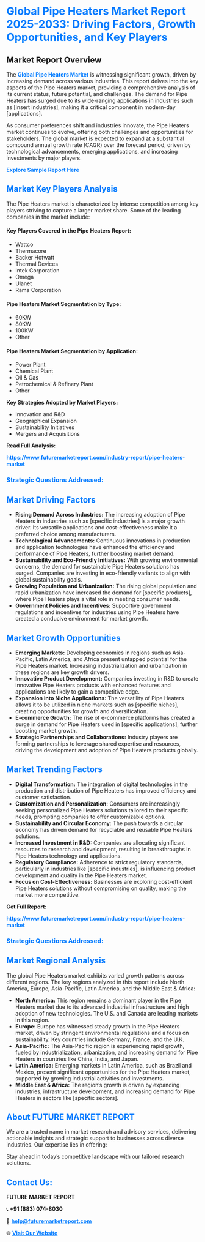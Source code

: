 <h1 style="color: #007BFF;">Global Pipe Heaters Market Report 2025-2033: Driving Factors, Growth Opportunities, and Key Players</h1>

<section id="overview">
<h2>Market Report Overview</h2>
<p>The <a href="https://www.futuremarketreport.com/industry-report/pipe-heaters-market" style="color: #007BFF; text-decoration: none;"><strong>Global Pipe Heaters Market</strong></a> is witnessing significant growth, driven by increasing demand across various industries. This report delves into the key aspects of the Pipe Heaters market, providing a comprehensive analysis of its current status, future potential, and challenges. The demand for Pipe Heaters has surged due to its wide-ranging applications in industries such as [insert industries], making it a critical component in modern-day [applications].</p>
<p>As consumer preferences shift and industries innovate, the Pipe Heaters market continues to evolve, offering both challenges and opportunities for stakeholders. The global market is expected to expand at a substantial compound annual growth rate (CAGR) over the forecast period, driven by technological advancements, emerging applications, and increasing investments by major players.</p>
</section>

<section id="overview">
<p><a href="https://www.futuremarketreport.com/request-sample/reportId=89311" style="color: #007BFF; text-decoration: none;"><strong>Explore Sample Report Here</strong></a></p>
</section>

<section id="key-players">
<h2 style="color: #007BFF;">Market Key Players Analysis</h2>
<p>The Pipe Heaters market is characterized by intense competition among key players striving to capture a larger market share. Some of the leading companies in the market include:</p>
<h4>Key Players Covered in the Pipe Heaters Report:</h4>
<ul><li>Wattco</li><li>Thermacore</li><li>Backer Hotwatt</li><li>Thermal Devices</li><li>Intek Corporation</li><li>Omega</li><li>Ulanet</li><li>Rama Corporation</li></ul>
<h4>Pipe Heaters Market Segmentation by Type:</h4>
<ul><li>60KW</li><li>80KW</li><li>100KW</li><li>Other</li></ul>

<h4>Pipe Heaters Market Segmentation by Application:</h4>
<ul><li>Power Plant</li><li>Chemical Plant</li><li>Oil &amp; Gas</li><li>Petrochemical &amp; Refinery Plant</li><li>Other</li></ul>
<p><strong>Key Strategies Adopted by Market Players:</strong></p>
<ul>
<li>Innovation and R&D</li>
<li>Geographical Expansion</li>
<li>Sustainability Initiatives</li>
<li>Mergers and Acquisitions</li>
</ul>
</section>

<section>
<p><strong>Read Full Analysis: </strong></p><a href="https://www.futuremarketreport.com/industry-report/pipe-heaters-market" style="color: #007BFF; text-decoration: none;"><strong>https://www.futuremarketreport.com/industry-report/pipe-heaters-market</strong></a>
<h3 style="color: #007BFF;">Strategic Questions Addressed:</h3>
</section>

<section id="driving-factors">
<h2 style="color: #007BFF;">Market Driving Factors</h2>
<ul>
<li><strong>Rising Demand Across Industries:</strong> The increasing adoption of Pipe Heaters in industries such as [specific industries] is a major growth driver. Its versatile applications and cost-effectiveness make it a preferred choice among manufacturers.</li>
<li><strong>Technological Advancements:</strong> Continuous innovations in production and application technologies have enhanced the efficiency and performance of Pipe Heaters, further boosting market demand.</li>
<li><strong>Sustainability and Eco-Friendly Initiatives:</strong> With growing environmental concerns, the demand for sustainable Pipe Heaters solutions has surged. Companies are investing in eco-friendly variants to align with global sustainability goals.</li>
<li><strong>Growing Population and Urbanization:</strong> The rising global population and rapid urbanization have increased the demand for [specific products], where Pipe Heaters plays a vital role in meeting consumer needs.</li>
<li><strong>Government Policies and Incentives:</strong> Supportive government regulations and incentives for industries using Pipe Heaters have created a conducive environment for market growth.</li>
</ul>
</section>

<section id="growth-opportunities">
<h2 style="color: #007BFF;">Market Growth Opportunities</h2>
<ul>
<li><strong>Emerging Markets:</strong> Developing economies in regions such as Asia-Pacific, Latin America, and Africa present untapped potential for the Pipe Heaters market. Increasing industrialization and urbanization in these regions are key growth drivers.</li>
<li><strong>Innovative Product Development:</strong> Companies investing in R&D to create innovative Pipe Heaters products with enhanced features and applications are likely to gain a competitive edge.</li>
<li><strong>Expansion into Niche Applications:</strong> The versatility of Pipe Heaters allows it to be utilized in niche markets such as [specific niches], creating opportunities for growth and diversification.</li>
<li><strong>E-commerce Growth:</strong> The rise of e-commerce platforms has created a surge in demand for Pipe Heaters used in [specific applications], further boosting market growth.</li>
<li><strong>Strategic Partnerships and Collaborations:</strong> Industry players are forming partnerships to leverage shared expertise and resources, driving the development and adoption of Pipe Heaters products globally.</li>
</ul>
</section>

<section id="trending-factors">
<h2 style="color: #007BFF;">Market Trending Factors</h2>
<ul>
<li><strong>Digital Transformation:</strong> The integration of digital technologies in the production and distribution of Pipe Heaters has improved efficiency and customer satisfaction.</li>
<li><strong>Customization and Personalization:</strong> Consumers are increasingly seeking personalized Pipe Heaters solutions tailored to their specific needs, prompting companies to offer customizable options.</li>
<li><strong>Sustainability and Circular Economy:</strong> The push towards a circular economy has driven demand for recyclable and reusable Pipe Heaters solutions.</li>
<li><strong>Increased Investment in R&D:</strong> Companies are allocating significant resources to research and development, resulting in breakthroughs in Pipe Heaters technology and applications.</li>
<li><strong>Regulatory Compliance:</strong> Adherence to strict regulatory standards, particularly in industries like [specific industries], is influencing product development and quality in the Pipe Heaters market.</li>
<li><strong>Focus on Cost-Effectiveness:</strong> Businesses are exploring cost-efficient Pipe Heaters solutions without compromising on quality, making the market more competitive.</li>
</ul>
</section>

<section>
<p><strong>Get Full Report: </strong></p><a href="https://www.futuremarketreport.com/industry-report/pipe-heaters-market" style="color: #007BFF; text-decoration: none;"><strong>https://www.futuremarketreport.com/industry-report/pipe-heaters-market</strong></a>
<h3 style="color: #007BFF;">Strategic Questions Addressed:</h3>
</section>


<section id="regional-analysis">
<h2 style="color: #007BFF;">Market Regional Analysis</h2>
<p>The global Pipe Heaters market exhibits varied growth patterns across different regions. The key regions analyzed in this report include North America, Europe, Asia-Pacific, Latin America, and the Middle East & Africa:</p>
<ul>
<li><strong>North America:</strong> This region remains a dominant player in the Pipe Heaters market due to its advanced industrial infrastructure and high adoption of new technologies. The U.S. and Canada are leading markets in this region.</li>
<li><strong>Europe:</strong> Europe has witnessed steady growth in the Pipe Heaters market, driven by stringent environmental regulations and a focus on sustainability. Key countries include Germany, France, and the U.K.</li>
<li><strong>Asia-Pacific:</strong> The Asia-Pacific region is experiencing rapid growth, fueled by industrialization, urbanization, and increasing demand for Pipe Heaters in countries like China, India, and Japan.</li>
<li><strong>Latin America:</strong> Emerging markets in Latin America, such as Brazil and Mexico, present significant opportunities for the Pipe Heaters market, supported by growing industrial activities and investments.</li>
<li><strong>Middle East & Africa:</strong> The region’s growth is driven by expanding industries, infrastructure development, and increasing demand for Pipe Heaters in sectors like [specific sectors].</li>
</ul>
</section>

<footer>
<h2 style="color: #007BFF;">About FUTURE MARKET REPORT</h2>
<p>We are a trusted name in market research and advisory services, delivering actionable insights and strategic support to businesses across diverse industries. Our expertise lies in offering:</p>

<p>Stay ahead in today’s competitive landscape with our tailored research solutions.</p>

<h2 style="color: #007BFF;">Contact Us:</h2>
<p><strong>FUTURE MARKET REPORT</strong></p>
<p>📞 <strong>+91 (883) 074-8030</strong></p>
<p>📧 <strong><a href="mailto:help@futuremarketreport.com" style="color: #007BFF;">help@futuremarketreport.com</a></strong></p>
<p>🌐 <strong><a href="https://www.futuremarketreport.com/" style="color: #007BFF;">Visit Our Website</a></strong></p>
</footer>